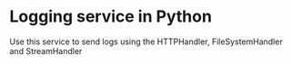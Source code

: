 # Logging service in Python

Use this service to send logs using the HTTPHandler, FileSystemHandler and StreamHandler